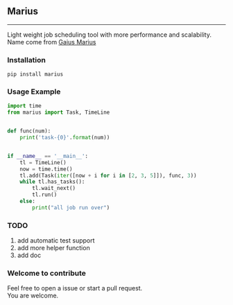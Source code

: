 ## Marius
--------
Light weight job scheduling tool with more performance and scalability.<br/>
Name come from [Gaius Marius](https://en.wikipedia.org/wiki/Gaius_Marius)

### Installation

```shell
pip install marius
```

### Usage Example

```python
import time
from marius import Task, TimeLine


def func(num):
    print('task-{0}'.format(num))


if __name__ == '__main__':
    tl = TimeLine()
    now = time.time()
    tl.add(Task(iter([now + i for i in [2, 3, 5]]), func, 3))
    while tl.has_tasks():
        tl.wait_next()
        tl.run()
    else:
        print("all job run over")

```

### TODO
1. add automatic test support
2. add more helper function
3. add doc

### Welcome to contribute
Feel free to open a issue or start a pull request. <br/>
You are welcome.